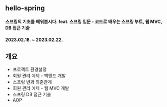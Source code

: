 ## hello-spring
#### 스프링의 기초를 배워봅시다. feat. 스프링 입문 - 코드로 배우는 스프링 부트, 웹 MVC, DB 접근 기술
#### 2023.02.18. ~ 2023.02.22.

## 개요
- 프로젝트 환경설정
- 회원 관리 예제 - 백엔드 개발
- 스프링 빈과 의존관계
- 회원 관리 예제 - 웹 MVC 개발
- 스프링 DB 접근 기술
- AOP
